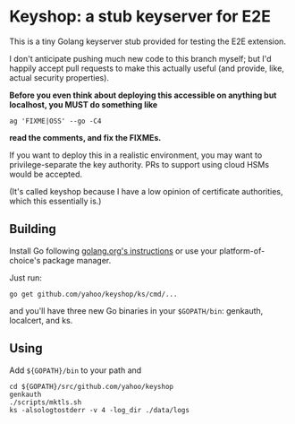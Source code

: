 # Keyshop: a stub keyserver for E2E

This is a tiny Golang keyserver stub provided for testing the
E2E extension.

I don't anticipate pushing much new code to this branch myself;
but I'd happily accept pull requests to make this actually useful
(and provide, like, actual security properties).

**Before you even think about deploying this accessible on anything
but localhost, you MUST do something like**

    ag 'FIXME|OSS' --go -C4

**read the comments, and fix the FIXMEs.**

If you want to deploy this in a realistic environment, you may
want to privilege-separate the key authority. PRs to support using
cloud HSMs would be accepted. 

(It's called keyshop because I have a low opinion of certificate
authorities, which this essentially is.)

## Building

Install Go following [golang.org's instructions](https://golang.org/doc/install)
or use your platform-of-choice's package manager.

Just run:

    go get github.com/yahoo/keyshop/ks/cmd/...

and you'll have three new Go binaries in your `$GOPATH/bin`: genkauth, localcert, and ks.

## Using

Add `${GOPATH}/bin` to your path and

    cd ${GOPATH}/src/github.com/yahoo/keyshop
    genkauth
    ./scripts/mktls.sh
    ks -alsologtostderr -v 4 -log_dir ./data/logs
